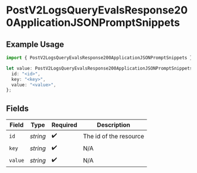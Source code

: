 # PostV2LogsQueryEvalsResponse200ApplicationJSONPromptSnippets

## Example Usage

```typescript
import { PostV2LogsQueryEvalsResponse200ApplicationJSONPromptSnippets } from "orq-poc-typescript-multi-env-version/models/operations";

let value: PostV2LogsQueryEvalsResponse200ApplicationJSONPromptSnippets = {
  id: "<id>",
  key: "<key>",
  value: "<value>",
};
```

## Fields

| Field                  | Type                   | Required               | Description            |
| ---------------------- | ---------------------- | ---------------------- | ---------------------- |
| `id`                   | *string*               | :heavy_check_mark:     | The id of the resource |
| `key`                  | *string*               | :heavy_check_mark:     | N/A                    |
| `value`                | *string*               | :heavy_check_mark:     | N/A                    |